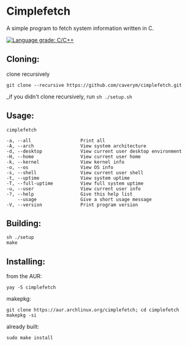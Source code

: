 # Cimplefetch

A simple program to fetch system information written in C.

[![Language grade: C/C++](https://img.shields.io/lgtm/grade/cpp/g/caverym/cimplefetch.svg?logo=lgtm&logoWidth=18)](https://lgtm.com/projects/g/caverym/cimplefetch/context:cpp)

## Cloning:
clone recursively
```
git clone --recursive https://github.com/caverym/cimplefetch.git
```
_if you didn't clone recursively, run `sh ./setup.sh`

## Usage:
`cimplefetch`

```
-a, --all                  Print all
-A, --arch                 View system architecture
-d, --desktop              View current user desktop environment
-H, --home                 View current user home
-k, --kernel               View kernel info
-o, --os                   View OS info
-s, --shell                View current user shell
-t, --uptime               View system uptime
-T, --full-uptime          View full system uptime
-u, --user                 View current user info
-?, --help                 Give this help list
    --usage                Give a short usage message
-V, --version              Print program version

```

## Building:
```
sh ./setup
make
```

## Installing:
from the AUR:
```
yay -S cimplefetch
```
makepkg:
```
git clone https://aur.archlinux.org/cimplefetch; cd cimplefetch
makepkg -si
```
already built:
```
sudo make install
```
